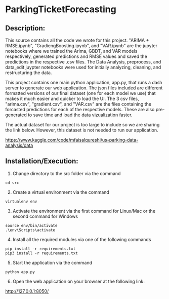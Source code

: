 # ParkingTicketForecasting
## Description:
This source contains all the code we wrote for this project. "ARIMA + RMSE.ipynb", "GradiengBoosting.ipynb", and "VAR.ipynb" are the jupyter notebooks where we trained the Arima, GBDT, and VAR models respectively, generated predictions and RMSE values and saved the predictions in the respective .csv files. The Data Analysis, preprocess, and data_edit juypter notebooks were used for initially analyzing, cleaning, and restructuring the data.

This project contains one main python application, app.py, that runs a dash server to generate our web application. The json files included are different formatted versions of our final dataset (one for each model we use) that makes it much easier and quicker to load the UI. The 3 csv files, "arima.csv", "gradient.csv", and "VAR.csv" are the files containing the forcasted predictions for each of the respective models. These are also pre-generated to save time and load the data vizualization faster.

The actual dataset for our project is too large to include so we are sharing the link below. However, this dataset is not needed to run our application.

https://www.kaggle.com/code/mfaisalqureshi/us-parking-data-analysis/data

## Installation/Execution:

1. Change directory to the src folder via the command
```
cd src
```
2. Create a virtual environment via the command
```
virtualenv env
```
3. Activate the environment via the first command for Linux/Mac or the second command for Windows
```
source env/bin/activate
.\env\Scripts\activate
```
4. Install all the required modules via one of the following commands
```
pip install -r requirements.txt
pip3 install -r requirements.txt
```
5. Start the application via the command
```
python app.py
```
6. Open the web application on your browser at the following link:

http://127.0.0.1:8050/

